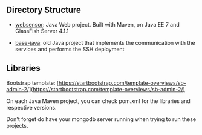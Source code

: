 ## Directory Structure

* [websensor](websensor): Java Web project. Built with Maven, on Java EE 7 and GlassFish Server 4.1.1

* [base-java](base-java): old Java project that implements the communication with the services and performs the SSH deployment

## Libraries

Bootstrap template: [https://startbootstrap.com/template-overviews/sb-admin-2/](https://startbootstrap.com/template-overviews/sb-admin-2/)

On each Java Maven project, you can check pom.xml for the libraries and respective versions.

Don't forget do have your mongodb server running when trying to run these projects.